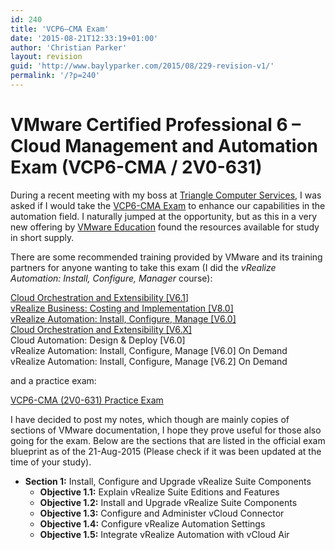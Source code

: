 ```yaml
---
id: 240
title: 'VCP6–CMA Exam'
date: '2015-08-21T12:33:19+01:00'
author: 'Christian Parker'
layout: revision
guid: 'http://www.baylyparker.com/2015/08/229-revision-v1/'
permalink: '/?p=240'
---
```


# VMware Certified Professional 6 – Cloud Management and Automation Exam (VCP6-CMA / 2V0-631)

During a recent meeting with my boss at [Triangle Computer Services](http://www.triangle.ie/), I was asked if I would take the [VCP6-CMA Exam](https://mylearn.vmware.com/mgrReg/plan.cfm?plan=64298&ui=www_cert) to enhance our capabilities in the automation field. I naturally jumped at the opportunity, but as this in a very new offering by [VMware Education](https://mylearn.vmware.com/mgrreg/index.cfm) found the resources available for study in short supply.

There are some recommended training provided by VMware and its training partners for anyone wanting to take this exam (I did the *vRealize Automation: Install, Configure, Manager* course):

[Cloud Orchestration and Extensibility \[V6.1](https://mylearn.vmware.com/mgrreg/courses.cfm?ui=www_edu&a=one&id_subject=56449)\]  
[vRealize Business: Costing and Implementation \[V8.0\]](https://mylearn.vmware.com/mgrreg/courses.cfm?ui=www_edu&a=one&id_subject=60145)  
[vRealize Automation: Install, Configure, Manage \[V6.0\]](https://mylearn.vmware.com/mgrreg/courses.cfm?ui=www_edu&a=one&id_subject=52386)  
[Cloud Orchestration and Extensibility \[V6.X\]](https://mylearn.vmware.com/mgrreg/courses.cfm?ui=www_edu&a=one&id_subject=56449)  
Cloud Automation: Design &amp; Deploy \[V6.0\]  
vRealize Automation: Install, Configure, Manage \[V6.0\] On Demand  
vRealize Automation: Install, Configure, Manage \[V6.2\] On Demand

and a practice exam:

[VCP6-CMA (2V0-631) Practice Exam](http://mylearn.vmware.com/quiz.cfm?item=64772)

I have decided to post my notes, which though are mainly copies of sections of VMware documentation, I hope they prove useful for those also going for the exam. Below are the sections that are listed in the official exam blueprint as of the 21-Aug-2015 (Please check if it was been updated at the time of your study).

- **Section 1:** Install, Configure and Upgrade vRealize Suite Components 
    - **Objective 1.1:** Explain vRealize Suite Editions and Features
    - **Objective 1.2:** Install and Upgrade vRealize Suite Components
    - **Objective 1.3:** Configure and Administer vCloud Connector
    - **Objective 1.4:** Configure vRealize Automation Settings
    - **Objective 1.5:** Integrate vRealize Automation with vCloud Air